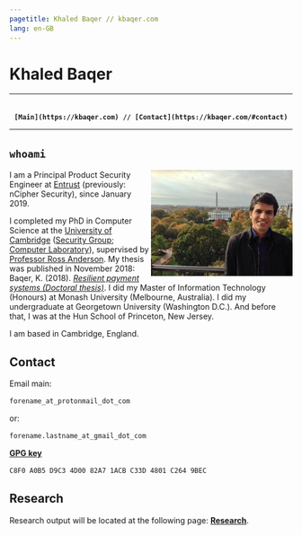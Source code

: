 ```yaml
---
pagetitle: Khaled Baqer // kbaqer.com
lang: en-GB
---
```


# Khaled Baqer


---

<p style="text-align: center;">
<code style="font-weight: bold;">
[Main](https://kbaqer.com) // [Contact](https://kbaqer.com/#contact)
</code>
</p>

<!-- 
<p style="text-align: center;">
<code>
[`whoami`](#whoami) // [Contact](#contact) // [Research](#research)
</code>
</p> -->

---	


## `whoami`

<img align="right" width="50%" height="50%" src="imgs/khaled_baqer_photo.jpg">


I am a Principal Product Security Engineer at [Entrust](https://www.entrust.com) (previously: nCipher Security), since January 2019.

I completed my PhD in Computer Science at the [University of Cambridge](https://www.cam.ac.uk/) ([Security Group](https://www.cl.cam.ac.uk/research/security/); [Computer Laboratory](https://www.cl.cam.ac.uk/)), supervised by [Professor Ross Anderson](https://www.cl.cam.ac.uk/~rja14/). My thesis was published in November 2018: Baqer, K. (2018). *[Resilient payment systems (Doctoral thesis)](https://doi.org/10.17863/CAM.32372)*. I did my Master of Information Technology (Honours) at Monash University (Melbourne, Australia). I did my undergraduate at Georgetown University (Washington D.C.). And before that, I was at the Hun School of Princeton, New Jersey.

I am based in Cambridge, England.


## Contact

Email main: 

```bash
forename_at_protonmail_dot_com 
```

or:

```bash
forename.lastname_at_gmail_dot_com
```

<b>[GPG key](khaled_2019_C8F0A0B5D9C34D0082A71ACBC33D4801C2649BEC.asc)
</b>

```bash
C8F0 A0B5 D9C3 4D00 82A7 1ACB C33D 4801 C264 9BEC
```

<!-- # [blog](blog/index.html) -->

## Research

Research output will be located at the following page: <b>[Research](research)</b>.


